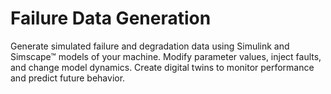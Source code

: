 # **Failure Data Generation**

Generate simulated failure and degradation data using Simulink and Simscape™ models of your machine. Modify parameter values, inject faults, and change model dynamics. Create digital twins to monitor performance and predict future behavior.
